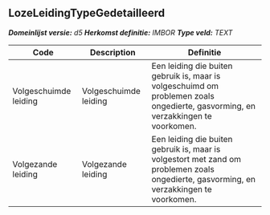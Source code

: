 ﻿## LozeLeidingTypeGedetailleerd

*__Domeinlijst versie:__ d5*
*__Herkomst definitie:__ IMBOR*
*__Type veld:__ TEXT*

|__Code__ |__Description__ |__Definitie__	|
|	---	|	---	|   ---	| 
| Volgeschuimde leiding | Volgeschuimde leiding | Een leiding die buiten gebruik is, maar is volgeschuimd om problemen zoals ongedierte, gasvorming, en verzakkingen te voorkomen. |
| Volgezande leiding | Volgezande leiding | Een leiding die buiten gebruik is, maar is volgestort met zand om problemen zoals ongedierte, gasvorming, en verzakkingen te voorkomen. |
